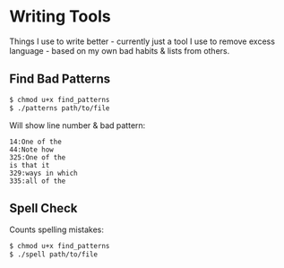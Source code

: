 # Writing Tools

Things I use to write better - currently just a tool I use to remove excess language - based on my own bad habits & lists from others.

## Find Bad Patterns

```bash
$ chmod u+x find_patterns
$ ./patterns path/to/file
```

Will show line number & bad pattern:

```
14:One of the
44:Note how
325:One of the
is that it
329:ways in which
335:all of the
```

## Spell Check

Counts spelling mistakes:

```bash
$ chmod u+x find_patterns
$ ./spell path/to/file
```
